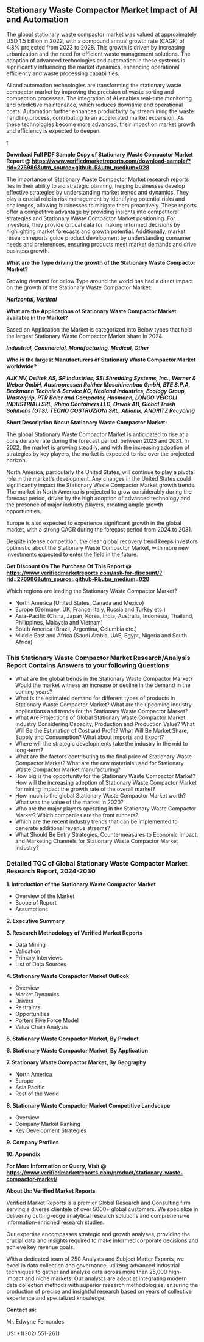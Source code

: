 <h2>Stationary Waste Compactor Market Impact of AI and Automation</h2><p>The global stationary waste compactor market was valued at approximately USD 1.5 billion in 2022, with a compound annual growth rate (CAGR) of 4.8% projected from 2023 to 2028. This growth is driven by increasing urbanization and the need for efficient waste management solutions. The adoption of advanced technologies and automation in these systems is significantly influencing the market dynamics, enhancing operational efficiency and waste processing capabilities.</p><p>AI and automation technologies are transforming the stationary waste compactor market by improving the precision of waste sorting and compaction processes. The integration of AI enables real-time monitoring and predictive maintenance, which reduces downtime and operational costs. Automation further enhances productivity by streamlining the waste handling process, contributing to an accelerated market expansion. As these technologies become more advanced, their impact on market growth and efficiency is expected to deepen.</p>t</p><p id="" class=""><strong>Download Full PDF Sample Copy of Stationary Waste Compactor Market Report @ <a href="https://www.verifiedmarketreports.com/download-sample/?rid=276986&utm_source=github-R&utm_medium=028" target="_blank">https://www.verifiedmarketreports.com/download-sample/?rid=276986&utm_source=github-R&utm_medium=028</a></strong></p><p>The importance of&nbsp;Stationary Waste Compactor Market research reports lies in their ability to aid strategic planning, helping businesses develop effective strategies by understanding market trends and dynamics. They play a crucial role in risk management by identifying potential risks and challenges, allowing businesses to mitigate them proactively. These reports offer a competitive advantage by providing insights into competitors' strategies and Stationary Waste Compactor Market positioning. For investors, they provide critical data for making informed decisions by highlighting market forecasts and growth potential. Additionally, market research reports guide product development by understanding consumer needs and preferences, ensuring products meet market demands and drive business growth.</p><p><strong>What are the&nbsp;Type driving the growth of the Stationary Waste Compactor Market?</strong></p><p id="" class="">Growing demand for below Type around the world has had a direct impact on the growth of the Stationary Waste Compactor Market:</p><em><strong>Horizontal, Vertical</strong></em></p><strong>What are the&nbsp;Applications&nbsp;of Stationary Waste Compactor Market available in the Market?</strong></p><p id="" class="">Based on Application the Market is categorized into Below types that held the largest Stationary Waste Compactor Market share In 2024.</p><em><strong>Industrial, Commercial, Manufacturing, Medical, Other</strong></em></p><strong>Who is the largest Manufacturers of Stationary Waste Compactor Market worldwide?</strong></p><p><em><strong>AJK NV, Delitek AS, SP Industries, SSI Shredding Systems, Inc., Werner & Weber GmbH, Austropressen Roither Maschinenbau GmbH, BTE S.P.A, Beckmann Technik & Service KG, Nedland Industries, Ecology Group, Wastequip, PTR Baler and Compactor, Husmann, LONGO VEICOLI INDUSTRIALI SRL, Rhino Containers LLC, Orwak AB, Global Trash Solutions (GTS), TECNO COSTRUZIONI SRL, Abionik, ANDRITZ Recycling</strong></em></p><p id="" class=""><strong>Short Description About Stationary Waste Compactor Market:</strong></p><p>The global Stationary Waste Compactor Market is anticipated to rise at a considerable rate during the forecast period, between 2023 and 2031. In 2022, the market is growing steadily, and with the increasing adoption of strategies by key players, the market is expected to rise over the projected horizon.</p><p>North America, particularly the United States, will continue to play a pivotal role in the market's development. Any changes in the United States could significantly impact the Stationary Waste Compactor Market growth trends. The market in North America is projected to grow considerably during the forecast period, driven by the high adoption of advanced technology and the presence of major industry players, creating ample growth opportunities.</p><p>Europe is also expected to experience significant growth in the global market, with a strong CAGR during the forecast period from 2024 to 2031.</p><p>Despite intense competition, the clear global recovery trend keeps investors optimistic about the Stationary Waste Compactor Market, with more new investments expected to enter the field in the future.</p><p id="" class=""><strong>Get Discount On The Purchase Of This Report @ <a href="https://www.verifiedmarketreports.com/ask-for-discount/?rid=276986&utm_source=github-R&utm_medium=028" target="_blank">https://www.verifiedmarketreports.com/ask-for-discount/?rid=276986&utm_source=github-R&utm_medium=028</a></strong></p>Which regions are leading the Stationary Waste Compactor Market?</p><ul><li>North America (United States, Canada and Mexico)</li><li>Europe (Germany, UK, France, Italy, Russia and Turkey etc.)</li><li>Asia-Pacific (China, Japan, Korea, India, Australia, Indonesia, Thailand, Philippines, Malaysia and Vietnam)</li><li>South America (Brazil, Argentina, Columbia etc.)</li><li>Middle East and Africa (Saudi Arabia, UAE, Egypt, Nigeria and South Africa)</li></ul><h3 id="" class="">This Stationary Waste Compactor Market Research/Analysis Report Contains Answers to your following Questions</h3><ul><li>What are the global trends in the Stationary Waste Compactor Market? Would the market witness an increase or decline in the demand in the coming years?</li><li>What is the estimated demand for different types of products in Stationary Waste Compactor Market? What are the upcoming industry applications and trends for the Stationary Waste Compactor Market?</li><li>What Are Projections of Global Stationary Waste Compactor Market Industry Considering Capacity, Production and Production Value? What Will Be the Estimation of Cost and Profit? What Will Be Market Share, Supply and Consumption? What about imports and Export?</li><li>Where will the strategic developments take the industry in the mid to long-term?</li><li>What are the factors contributing to the final price of Stationary Waste Compactor Market? What are the raw materials used for Stationary Waste Compactor Market manufacturing?</li><li>How big is the opportunity for the Stationary Waste Compactor Market? How will the increasing adoption of Stationary Waste Compactor Market for mining impact the growth rate of the overall market?</li><li>How much is the global Stationary Waste Compactor Market worth? What was the value of the market In 2020?</li><li>Who are the major players operating in the Stationary Waste Compactor Market? Which companies are the front runners?</li><li>Which are the recent industry trends that can be implemented to generate additional revenue streams?</li><li>What Should Be Entry Strategies, Countermeasures to Economic Impact, and Marketing Channels for Stationary Waste Compactor Market Industry?</li></ul><h3 id="" class="">Detailed TOC of Global Stationary Waste Compactor Market Research Report, 2024-2030</h3><p id="" class=""><strong>1. Introduction of the Stationary Waste Compactor Market</strong></p><ul><li>Overview of the Market</li><li>Scope of Report</li><li>Assumptions</li></ul><p id="" class=""><strong>2. Executive Summary</strong></p><p id="" class=""><strong>3. Research Methodology of Verified Market Reports</strong></p><ul><li>Data Mining</li><li>Validation</li><li>Primary Interviews</li><li>List of Data Sources</li></ul><p id="" class=""><strong>4. Stationary Waste Compactor Market Outlook</strong></p><ul><li>Overview</li><li>Market Dynamics</li><li>Drivers</li><li>Restraints</li><li>Opportunities</li><li>Porters Five Force Model</li><li>Value Chain Analysis</li></ul><p id="" class=""><strong>5. Stationary Waste Compactor Market, By Product</strong></p><p id="" class=""><strong>6. Stationary Waste Compactor Market, By Application</strong></p><p id="" class=""><strong>7. Stationary Waste Compactor Market, By Geography</strong></p><ul><li>North America</li><li>Europe</li><li>Asia Pacific</li><li>Rest of the World</li></ul><p id="" class=""><strong>8. Stationary Waste Compactor Market Competitive Landscape</strong></p><ul><li>Overview</li><li>Company Market Ranking</li><li>Key Development Strategies</li></ul><p id="" class=""><strong>9. Company Profiles</strong></p><p id="" class=""><strong>10. Appendix</strong></p><p id="" class=""><strong>For More Information or Query, Visit @ <a href="https://www.verifiedmarketreports.com/product/stationary-waste-compactor-market/" target="_blank">https://www.verifiedmarketreports.com/product/stationary-waste-compactor-market/</a></strong></p><p id="" class=""><strong>About Us: Verified Market Reports</strong></p><p id="" class="">Verified Market Reports is a premier Global Research and Consulting firm serving a diverse clientele of over 5000+ global customers. We specialize in delivering cutting-edge analytical research solutions and comprehensive information-enriched research studies.</p><p id="" class="">Our expertise encompasses strategic and growth analyses, providing the crucial data and insights required to make informed corporate decisions and achieve key revenue goals.</p><p id="" class="">With a dedicated team of 250 Analysts and Subject Matter Experts, we excel in data collection and governance, utilizing advanced industrial techniques to gather and analyze data across more than 25,000 high-impact and niche markets. Our analysts are adept at integrating modern data collection methods with superior research methodologies, ensuring the production of precise and insightful research based on years of collective experience and specialized knowledge.</p><p id="" class=""><strong>Contact us:</strong></p><p id="" class="">Mr. Edwyne Fernandes</p><p id="" class="">US: +1(302) 551-2611</p>
